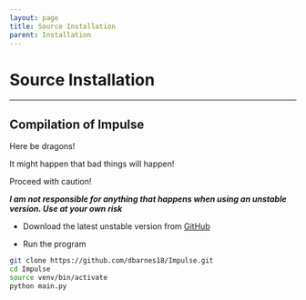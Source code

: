 ```yaml
---
layout: page
title: Source Installation
parent: Installation
---
```


# Source Installation

---

## Compilation of Impulse

Here be dragons!

It might happen that bad things will happen!

Proceed with caution! 

***I am not responsible for anything that happens when using an unstable version. Use at your own risk***

* Download the latest unstable version from [GitHub](https://github.com/dbarnes18/Impulse/archive/refs/heads/master.zip)

* Run the program
```bash
git clone https://github.com/dbarnes18/Impulse.git
cd Impulse
source venv/bin/activate
python main.py
```
